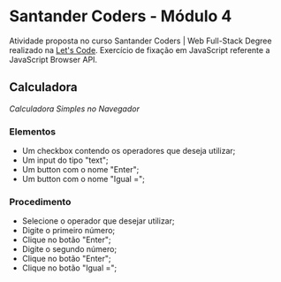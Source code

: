 # Santander Coders - Módulo 4

Atividade proposta no curso Santander Coders | Web Full-Stack Degree realizado na [Let's Code](https://www.letscode.com.br/). Exercício de fixação em JavaScript referente a JavaScript Browser API.

## Calculadora

_Calculadora Simples no Navegador_

### Elementos

*   Um checkbox contendo os operadores que deseja utilizar;
*   Um input do tipo "text";
*   Um button com o nome "Enter";
*   Um button com o nome "Igual =";

### Procedimento

*  Selecione o operador que desejar utilizar;
*  Digite o primeiro número;
*  Clique no botão "Enter";
*  Digite o segundo número;
*  Clique no botão "Enter";
*  Clique no botão "Igual =";
